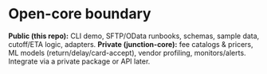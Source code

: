 # Open-core boundary
**Public (this repo):** CLI demo, SFTP/OData runbooks, schemas, sample data, cutoff/ETA logic, adapters.
**Private (junction-core):** fee catalogs & pricers, ML models (return/delay/card-accept), vendor profiling, monitors/alerts.
Integrate via a private package or API later.
